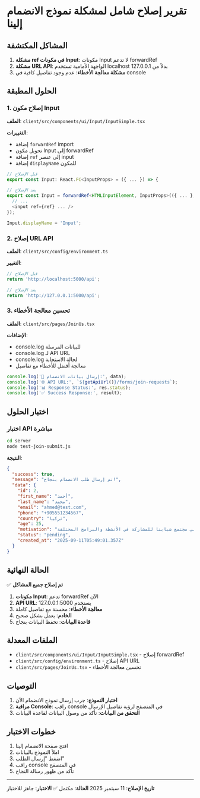 # تقرير إصلاح شامل لمشكلة نموذج الانضمام إلينا

## المشاكل المكتشفة

1. **مشكلة ref في مكونات Input**: مكونات Input لا تدعم forwardRef
2. **مشكلة URL API**: الواجهة الأمامية تستخدم localhost بدلاً من 127.0.0.1
3. **مشكلة معالجة الأخطاء**: عدم وجود تفاصيل كافية في console

## الحلول المطبقة

### 1. إصلاح مكون Input

**الملف**: `client/src/components/ui/Input/InputSimple.tsx`

**التغييرات**:

- إضافة `forwardRef` import
- تحويل مكون Input إلى forwardRef
- إضافة `ref` إلى عنصر input
- إضافة `displayName` للمكون

```typescript
// قبل الإصلاح
export const Input: React.FC<InputProps> = ({ ... }) => {

// بعد الإصلاح
export const Input = forwardRef<HTMLInputElement, InputProps>(({ ... }, ref) => {
  // ...
  <input ref={ref} ... />
});

Input.displayName = 'Input';
```

### 2. إصلاح URL API

**الملف**: `client/src/config/environment.ts`

**التغيير**:

```typescript
// قبل الإصلاح
return 'http://localhost:5000/api';

// بعد الإصلاح
return 'http://127.0.0.1:5000/api';
```

### 3. تحسين معالجة الأخطاء

**الملف**: `client/src/pages/JoinUs.tsx`

**الإضافات**:

- console.log للبيانات المرسلة
- console.log لـ API URL
- console.log لحالة الاستجابة
- معالجة أفضل للأخطاء مع تفاصيل

```typescript
console.log('🚀 إرسال بيانات الانضمام:', data);
console.log('🌐 API URL:', `${getApiUrl()}/forms/join-requests`);
console.log('📊 Response Status:', res.status);
console.log('✅ Success Response:', result);
```

## اختبار الحلول

### اختبار API مباشرة

```bash
cd server
node test-join-submit.js
```

**النتيجة**:

```json
{
  "success": true,
  "message": "تم إرسال طلب الانضمام بنجاح!",
  "data": {
    "id": 2,
    "first_name": "أحمد",
    "last_name": "محمد",
    "email": "ahmed@test.com",
    "phone": "+905551234567",
    "country": "تركيا",
    "age": 25,
    "motivation": "أرغب في الانضمام إلى مجتمع شبابنا للمشاركة في الأنشطة والبرامج المختلفة",
    "status": "pending",
    "created_at": "2025-09-11T05:49:01.357Z"
  }
}
```

## الحالة النهائية

✅ **تم إصلاح جميع المشاكل**

1. **مكونات Input**: تدعم forwardRef الآن
2. **API URL**: يستخدم 127.0.0.1:5000
3. **معالجة الأخطاء**: محسنة مع تفاصيل كاملة
4. **الخادم**: يعمل بشكل صحيح
5. **قاعدة البيانات**: تحفظ البيانات بنجاح

## الملفات المعدلة

- `client/src/components/ui/Input/InputSimple.tsx` - إصلاح forwardRef
- `client/src/config/environment.ts` - إصلاح API URL
- `client/src/pages/JoinUs.tsx` - تحسين معالجة الأخطاء

## التوصيات

1. **اختبار النموذج**: جرب إرسال نموذج الانضمام الآن
2. **مراقبة Console**: راقب console في المتصفح لرؤية تفاصيل الإرسال
3. **التحقق من البيانات**: تأكد من وصول البيانات لقاعدة البيانات

## خطوات الاختبار

1. افتح صفحة الانضمام إلينا
2. املأ النموذج بالبيانات
3. اضغط "إرسال الطلب"
4. راقب console في المتصفح
5. تأكد من ظهور رسالة النجاح

---

**تاريخ الإصلاح**: 11 سبتمبر 2025
**الحالة**: مكتمل ✅
**الاختبار**: جاهز للاختبار
